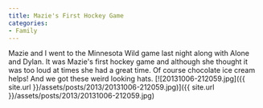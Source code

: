 ```yaml
---
title: Mazie's First Hockey Game
categories:
- Family
---
```


Mazie and I went to the Minnesota Wild game last night along with Alone and Dylan. It was Mazie's first hockey game and although she thought it was too loud at times she had a great time. Of course chocolate ice cream helps! And we got these weird looking hats.
[![20131006-212059.jpg]({{ site.url }}/assets/posts/2013/20131006-212059.jpg)]({{ site.url }}/assets/posts/2013/20131006-212059.jpg)
